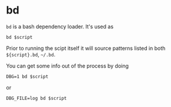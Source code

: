 # bd

`bd` is a bash dependency loader. It's used as

```
bd $script
```

Prior to running the scipt itself it will source
patterns listed in both `${script}.bd`, `~/.bd`.

You can get some info out of the process by doing

```
DBG=1 bd $script
```

or 
   
```
DBG_FILE=log bd $script
```   
